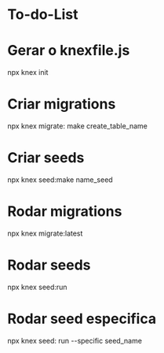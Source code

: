 # To-do-List

# Gerar o knexfile.js
  npx knex init

# Criar migrations
  npx knex migrate: make create_table_name

# Criar seeds
  npx knex seed:make name_seed

# Rodar migrations
  npx knex migrate:latest

# Rodar seeds
  npx knex seed:run

# Rodar seed especifica
  npx knex seed: run --specific seed_name




